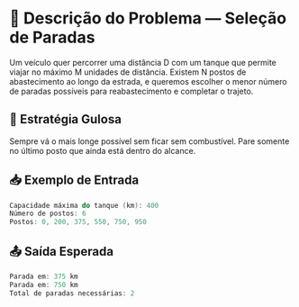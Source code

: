# 🏁 Descrição do Problema — Seleção de Paradas
Um veículo quer percorrer uma distância D com um tanque que permite viajar no máximo M unidades de distância. Existem N postos de abastecimento ao longo da estrada, e queremos escolher o menor número de paradas possíveis para reabastecimento e completar o trajeto.

## 🧠 Estratégia Gulosa
Sempre vá o mais longe possível sem ficar sem combustível. Pare somente no último posto que ainda está dentro do alcance.

## 📥 Exemplo de Entrada
```c
Capacidade máxima do tanque (km): 400
Número de postos: 6
Postos: 0, 200, 375, 550, 750, 950
```

## 📤 Saída Esperada
```c
Parada em: 375 km
Parada em: 750 km
Total de paradas necessárias: 2
```